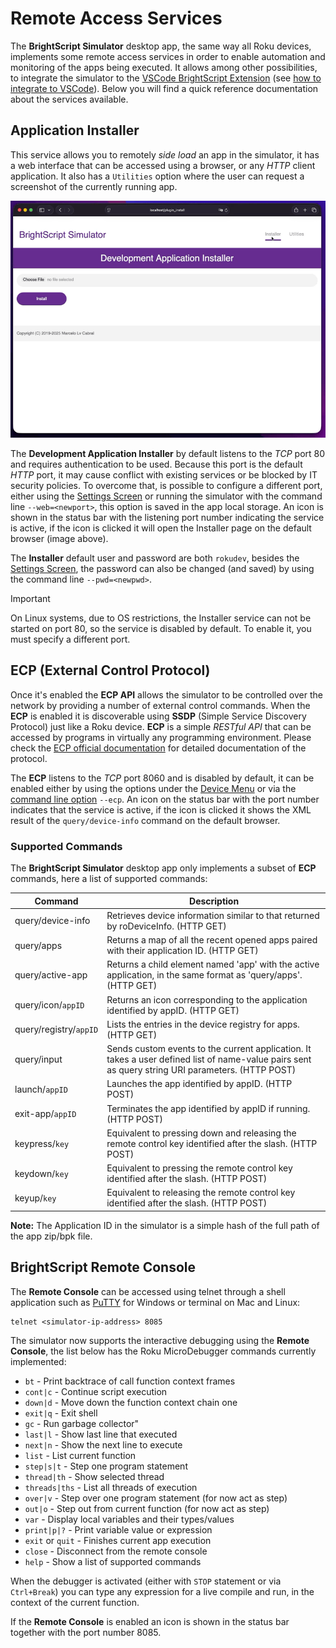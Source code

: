 # Remote Access Services

The **BrightScript Simulator** desktop app, the same way all Roku devices, implements some remote access services in order to enable automation and monitoring of the apps being executed. It allows among other possibilities, to integrate the simulator to the [VSCode BrightScript Extension](https://marketplace.visualstudio.com/items?itemName=celsoaf.brightscript) (see [how to integrate to VSCode](vscode-integration.md)). Below you will find a quick reference documentation about the services available.

## Application Installer

This service allows you to remotely _side load_ an app in the simulator, it has a web interface that can be accessed using a browser, or any _HTTP_ client application. It also has a `Utilities` option where the user can request a screenshot of the currently running app.

[![Application Installer](./images/installer-screenshot.gif)](./images/installer-screenshot.gif)

The **Development Application Installer**  by default listens to the _TCP_ port 80 and requires authentication to be used. Because this port is the default _HTTP_ port, it may cause conflict with existing services or be blocked by IT security policies. To overcome that, is possible to configure a different port, either using the [Settings Screen](docs/how-to-use.md#settings-screen) or running the simulator with the command line `--web=<newport>`, this option is saved in the app local storage. An icon is shown in the status bar with the listening port number indicating the service is active, if the icon is clicked it will open the Installer page on the default browser (image above).

The **Installer** default user and password are both `rokudev`, besides the [Settings Screen](docs/how-to-use.md#settings-screen), the password can also be changed (and saved) by using the command line `--pwd=<newpwd>`.

> [!IMPORTANT]
>
> On Linux systems, due to OS restrictions, the Installer service can not be started on port 80, so the service is disabled by default.
> To enable it, you must specify a different port.

## ECP (External Control Protocol)

Once it's enabled the **ECP API** allows the simulator to be controlled over the network by providing a number of external control commands. When the **ECP** is enabled it is discoverable using **SSDP** (Simple Service Discovery Protocol) just like a Roku device. **ECP** is a simple _RESTful API_ that can be accessed by programs in virtually any programming environment. Please check the [ECP official documentation](https://developer.roku.com/docs/developer-program/dev-tools/external-control-api.md) for detailed documentation of the protocol.

The **ECP** listens to the _TCP_ port 8060 and is disabled by default, it can be enabled either by using the options under the [Device Menu](how-to-use.md#device-menu) or via the [command line option](how-to-use.md#command-line-options) `--ecp`. An icon on the status bar with the port number indicates that the service is active, if the icon is clicked it shows the XML result of the `query/device-info` command on the default browser.

### Supported Commands

The **BrightScript Simulator** desktop app only implements a subset of **ECP** commands, here a list of supported commands:

| Command               | Description                                                                                                       |
|-----------------------|-------------------------------------------------------------------------------------------------------------------|
| query/device-info     | Retrieves device information similar to that returned by roDeviceInfo. (HTTP GET) |
| query/apps            | Returns a map of all the recent opened apps paired with their application ID. (HTTP GET) |
| query/active-app      | Returns a child element named 'app' with the active application, in the same format as 'query/apps'. (HTTP GET) |
| query/icon/`appID`    | Returns an icon corresponding to the application identified by appID. (HTTP GET) |
| query/registry/`appID`| Lists the entries in the device registry for apps. (HTTP GET) |
| query/input           | Sends custom events to the current application. It takes a user defined list of name-value pairs sent as query string URI parameters. (HTTP POST) |
| launch/`appID`        | Launches the app identified by appID. (HTTP POST) |
| exit-app/`appID`      | Terminates the app identified by appID if running. (HTTP POST) |
| keypress/`key`        | Equivalent to pressing down and releasing the remote control key identified after the slash. (HTTP POST) |
| keydown/`key`         | Equivalent to pressing the remote control key identified after the slash. (HTTP POST) |
| keyup/`key`           | Equivalent to releasing the remote control key identified after the slash. (HTTP POST) |

**Note:** The Application ID in the simulator is a simple hash of the full path of the app zip/bpk file.

## BrightScript Remote Console

The **Remote Console** can be accessed using telnet through a shell application such as [PuTTY](http://www.putty.org/) for Windows or terminal on Mac and Linux:

```console
telnet <simulator-ip-address> 8085
```

The simulator now supports the interactive debugging using the **Remote Console**, the list below has the Roku MicroDebugger commands currently implemented:

- `bt` - Print backtrace of call function context frames
- `cont|c` - Continue script execution
- `down|d` - Move down the function context chain one
- `exit|q` - Exit shell
- `gc` - Run garbage collector"
- `last|l` - Show last line that executed
- `next|n` - Show the next line to execute
- `list` - List current function
- `step|s|t` - Step one program statement
- `thread|th` - Show selected thread
- `threads|ths` - List all threads of execution
- `over|v` - Step over one program statement (for now act as step)
- `out|o` - Step out from current function (for now act as step)
- `var` - Display local variables and their types/values
- `print|p|?` - Print variable value or expression
- `exit` or `quit` - Finishes current app execution
- `close` - Disconnect from the remote console
- `help` - Show a list of supported commands

When the debugger is activated (either with `STOP` statement or via `Ctrl+Break`) you can type any expression for a live compile and run, in the context of the current function.

If the **Remote Console** is enabled an icon is shown in the status bar together with the port number 8085.
